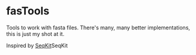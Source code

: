# fasTools
Tools to work with fasta files. There's many, many better implementations, this is just my shot at it. 

Inspired by [SeqKit](https://github.com/shenwei356/seqkit)SeqKit
